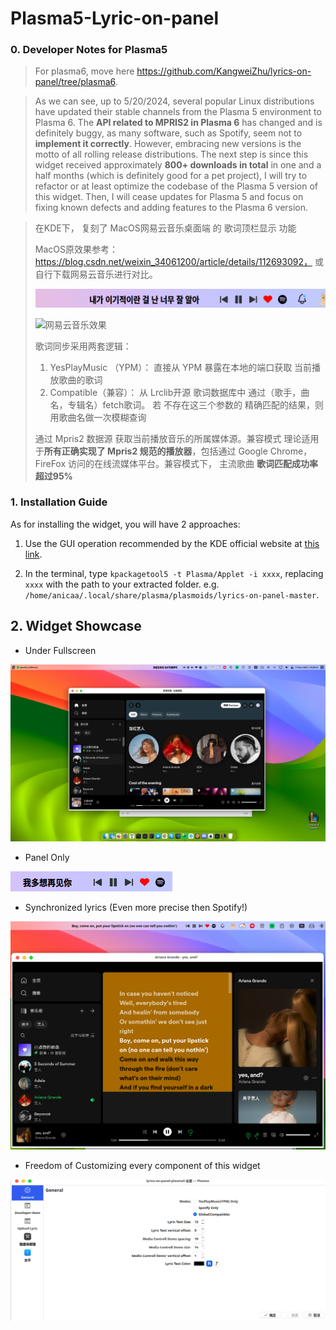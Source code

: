# Plasma5-Lyric-on-panel

### 0. Developer Notes for Plasma5
> For plasma6, move here https://github.com/KangweiZhu/lyrics-on-panel/tree/plasma6.

> As we can see, up to 5/20/2024, several popular Linux distributions have updated their stable channels from the Plasma 5 environment to Plasma 6. The **API related to MPRIS2 in Plasma 6** has changed and is definitely buggy, as many software, such as Spotify, seem not to **implement it correctly**. However, embracing new versions is the motto of all rolling release distributions. The next step is since this widget received approximately **800+ downloads in total** in one and a half months (which is definitely good for a pet project), I will try to refactor or at least optimize the codebase of the Plasma 5 version of this widget. Then, I will cease updates for Plasma 5 and focus on fixing known defects and adding features to the Plasma 6 version.



> 在KDE下， 复刻了 MacOS网易云音乐桌面端 的 歌词顶栏显示 功能
>
> MacOS原效果参考：https://blog.csdn.net/weixin_34061200/article/details/112693092， 或自行下载网易云音乐进行对比。
>
> ![Lyric-on-panel效果](img/image-20240317195128194.png "Lyric-on-panel")
>
> ![网易云音乐效果](https://img-blog.csdnimg.cn/img_convert/d98c4b5b7d938727d008214573453c57.png "网易云音乐效果")
>
> 歌词同步采用两套逻辑： 
>
>  	1. YesPlayMusic （YPM）： 直接从 YPM 暴露在本地的端口获取 当前播放歌曲的歌词
>  	2. Compatible（兼容）： 从 Lrclib开源 歌词数据库中 通过（歌手，曲名，专辑名）fetch歌词。 若 不存在这三个参数的 精确匹配的结果，则用歌曲名做一次模糊查询
>
> 通过 Mpris2 数据源 获取当前播放音乐的所属媒体源。兼容模式 理论适用于**所有正确实现了 Mpris2 规范的播放器**，包括通过 Google Chrome， FireFox 访问的在线流媒体平台。兼容模式下， 主流歌曲 **歌词匹配成功率** **超过95%**



### 1. Installation Guide

As for installing the widget, you will have 2 approaches:

1. Use the GUI operation recommended by the KDE official website at [this link](https://userbase.kde.org/Plasma/Installing_Plasmoids).

2. In the terminal, type `kpackagetool5 -t Plasma/Applet -i xxxx`, replacing `xxxx` with the path to your extracted folder. e.g. `/home/anicaa/.local/share/plasma/plasmoids/lyrics-on-panel-master`.



## 2. Widget Showcase

* Under Fullscreen 

![image-20240317192855544](img/image-20240317192855544.png "Fullscreen shortcut")

* Panel Only

![image-20240317192935566](img/image-20240317192935566.png "Panel shortcut")



* Synchronized lyrics (Even more precise then Spotify!)

![image-20240317192959997](img/image-20240317192959997.png "synchronized lyrics")



* Freedom of Customizing every component of this widget

![image-20240317193415515](img/image-20240317193415515.png)






